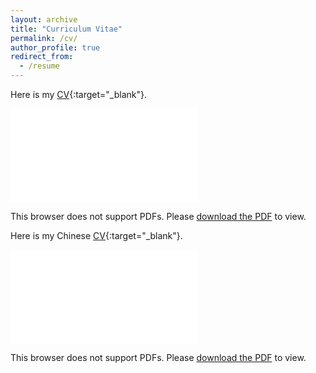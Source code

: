 ```yaml
---
layout: archive
title: "Curriculum Vitae"
permalink: /cv/
author_profile: true
redirect_from:
  - /resume
---
```


Here is my [CV](../files/resumeWZP_20240101v1-web.pdf){:target="_blank"}. 

<object data="../files/cv.pdf" type="application/pdf" width="700px" height="700px">
    <embed src="../files/resumeWZP_20240101v1-web.pdf">
        <p>This browser does not support PDFs. Please <a href="../files/resumeWZP_20240101v1-web.pdf">download the PDF</a> to view.</p>
    </embed>
</object>

Here is my Chinese [CV](../files/resumeWZP_Ch_20240101v1-web.pdf){:target="_blank"}. 

<object data="../files/cv.pdf" type="application/pdf" width="700px" height="700px">
    <embed src="../files/resumeWZP_Ch_20240101v1-web.pdf">
        <p>This browser does not support PDFs. Please <a href="../files/resumeWZP_Ch_20240101v1-web.pdf">download the PDF</a> to view.</p>
    </embed>
</object>
